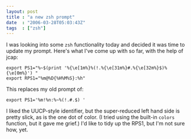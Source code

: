 ```yaml
---
layout: post
title : "a new zsh prompt"
date  : "2006-03-28T05:03:43Z"
tags  : ["zsh"]
---
```

I was looking into some `zsh` functionality today and decided it was time to
update my prompt.  Here's what I've come up with so far, with the help of jcap:

    export PS1="%~$(print '%{\e[1m%}%(!.%{\e[31m%}#.%{\e[32m%}$)%{\e[0m%}') "
    export RPS1="%m@%D{%H%M%S}:%h" 

This replaces my old prompt of:

    export PS1='%m!%n:%~%(!.#.$) '

I liked the UUCP-style identifier, but the super-reduced left hand side is
pretty slick, as is the one dot of color.  (I tried using the built-in `colors`
function, but it gave me grief.)  I'd like to tidy up the RPS1, but I'm not
sure how, yet.

